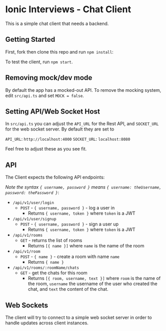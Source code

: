 # Ionic Interviews - Chat Client

This is a simple chat client that needs a backend.

## Getting Started

First, fork then clone this repo and run `npm install`:

To test the client, run `npm start`.

## Removing mock/dev mode

By default the app has a mocked-out API. To remove the mocking system, edit `src/api.ts` and set `MOCK = false`.

## Setting API/Web Socket Host

In `src/api.ts` you can adjust the `API_URL` for the Rest API, and `SOCKET_URL` for the web socket server. By default they are set to

`API_URL`: `http://localhost:4000`
`SOCKET_URL`: `localhost:8080`

Feel free to adjust these as you see fit.

## API

The Client expects the following API endpoints:

*Note the syntax `{ username, password }` means `{ username: theUsername, password: thePassword }`*:

 * `/api/v1/user/login`
   - `POST` - `{ username, password }` - log a user in
      - Returns `{ username, token }` where `token` is a JWT
 * `/api/v1/user/signup`
   - `POST` - `{ username, password }` - sign a user up
      - Returns `{ username, token }` where `token` is a JWT
 * `/api/v1/rooms`
   - `GET` - returns the list of rooms
      - Returns `[{ name }]` where `name` is the name of the room
 * `/api/v1/room`
   - `POST` - `{ name }` - create a room with name `name`
      - Returns `{ name }`
 * `/api/v1/rooms/:roomName/chats`
   - `GET` - get the chats for this room
      - Returns `[{ room, username, text }]` where `room` is the name of the room, `username` the username of the user who created the chat, and `text` the content of the chat.
      
## Web Sockets

The client will try to connect to a simple web socket server in order to handle updates across client instances.


